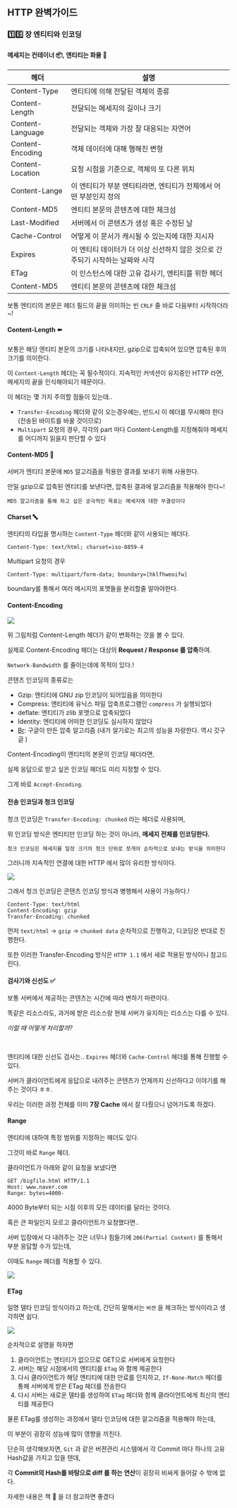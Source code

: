## HTTP 완벽가이드

### :one::five: 장 엔티티와 인코딩

#### 메세지는 컨테이너 :package:, 엔티티는 화물 :truck:

| 헤더             | 설명                                                         |
| ---------------- | ------------------------------------------------------------ |
| Content-Type     | 엔티티에 의해 전달된 객체의 종류                             |
| Content-Length   | 전달되는 메세지의 길이나 크기                                |
| Content-Language | 전달되는 객체와 가장 잘 대응되는 자연어                      |
| Content-Encoding | 객체 데이터에 대해 행해진 변형                               |
| Content-Location | 요청 시점을 기준으로, 객체의 또 다른 위치                    |
| Content-Lange    | 이 엔티티가 부분 엔티티라면, 엔티티가 전체에서 어떤 부분인지 정의 |
| Content-MD5      | 엔티티 본문의 콘텐츠에 대한 체크섬                           |
| Last-Modified    | 서버에서 이 콘텐츠가 생성 혹은 수정된 날                     |
| Cache-Control    | 어떻게 이 문서가 캐시될 수 있는지에 대한 지시자              |
| Expires          | 이 엔티티 데이터가 더 이상 신선하지 않은 것으로 간주되기 시작하는 날짜와 시각 |
| ETag             | 이 인스턴스에 대한 고유 검사기, 엔티티를 위한 헤더           |
| Content-MD5      | 엔티티 본문의 콘텐츠에 대한 체크섬                           |

보통 엔티티의 본문은 헤더 필드의 끝을 의미하는 빈 `CRLF` 줄 바로 다음부터 시작하더라~!  

#### Content-Length :arrow_left:

보통은 해당 엔티티 본문의 크기를 나타내지만, gzip으로 압축되어 있으면 압축된 후의 크기를 의미한다. 

이 `Content-Length` 헤더는 꼭 필수적이다. 지속적인 커넥션이 유지중인 HTTP 라면, 메세지의 끝을 인식해야되기 때문이다. 

이 헤더는 몇 가지 주의할 점들이 있는데..

* `Transfer-Encoding` 헤더와 같이 오는경우에는, 반드시 이 헤더를 무시해야 한다 (전송된 바이트를 바꿀 것이므로)
* `Multipart` 요청의 경우, 각각의 part 마다 Content-Length를 지정해줘야 메세지를 어디까지 읽을지 판단할 수 있다

#### Content-MD5 :key:

서버가 엔티티 본문에 `MD5` 알고리즘을 적용한 결과를 보내기 위해 사용한다. 

만일 gzip으로 압축된 엔티티를 보낸다면, 압축된 결과에 알고리즘을 적용해야 한다~!  

```text
MD5 알고리즘을 통해 하고 싶은 궁극적인 목표는 메세지에 대한 무결성이다 
```

#### Charset :abc: 

엔티티의 타입을 명시하는 `Content-Type` 헤더와 같이 사용되는 헤더다. 

```
Content-Type: text/html; charset=iso-8859-4
```

Multipart 요청의 경우

```text
Content-Type: multipart/form-data; boundary=[hklfhweoifw]
```

boundary를 통해서 여러 메시지의 포멧들을 분리할줄 알아야한다. 

#### Content-Encoding

<div>
  <img src="https://user-images.githubusercontent.com/34855745/98437351-c3a76980-2124-11eb-95ca-99a240505d48.png" text-align="center"/>
</div>


위 그림처럼 Content-Length 헤더가 같이 변화하는 것을 볼 수 있다. 

실제로 Content-Encoding 헤더는 대상의 **Request / Response 를 압축**하여. 

`Network-Bandwidth` 를 줄이는데에 목적이 있다.!  

콘텐츠 인코딩의 종류로는

* Gzip: 엔티티에 GNU zip 인코딩이 되어있음을 의미한다
* Compress: 엔티티에 유닉스 파일 압축프로그램인 `compress` 가 실행되었다
* deflate: 엔티티가 zlib 포맷으로 압축되었다
* Identity: 엔티티에 어떠한 인코딩도 실시하지 않았다
* [Br](https://brotli.org/): 구글이 만든 압축 알고리즘 (내가 알기로는 최고의 성능을 자랑한다. 역시 갓구글 )

Content-Encoding이 엔티티의 본문의 인코딩 헤더라면,  

실제 응답으로 받고 싶은 인코딩 헤더도 미리 지정할 수 있다. 

그게 바로 `Accept-Encoding`. 

#### 전송 인코딩과 청크 인코딩

청크 인코딩은 `Transfer-Encoding: chunked` 라는 헤더로 사용되며,  

위 인코딩 방식은 엔티티만 인코딩 하는 것이 아니라, **메세지 전체를 인코딩한다.** 

```text
청크 인코딩은 메세지를 일정 크기의 청크 단위로 쪼개어 순차적으로 보내는 방식을 의미한다
```

그러니까 지속적인 연결에 대한 HTTP 에서 많이 유리한 방식이다. 

<div>
  <img src="https://user-images.githubusercontent.com/34855745/98437347-c1dda600-2124-11eb-8b18-9b2a15bbd6c7.png" text-align="center" />
</div>




그래서 청크 인코딩은 콘텐츠 인코딩 방식과 병행해서 사용이 가능하다.!

```text
Content-Type: text/html
Content-Encoding: gzip
Transfer-Encoding: chunked
```

먼저 `text/html` -> `gzip` -> `chunked data` 순차적으로 진행하고, 디코딩은 반대로 진행한다. 

또한 이러한 Transfer-Encoding 방식은 `HTTP 1.1` 에서 새로 적용된 방식이니 참고드린다. 

#### 검사기와 신선도 :white_check_mark:

보통 서버에서 제공하는 콘텐츠는 시간에 따라 변하기 마련이다. 

똑같은 리소스라도, 과거에 받은 리소스랑 현재 서버가 유지하는 리소스는 다를 수 있다. 

*이럴 때 어떻게 처리할까?*  

<br>

엔티티에 대한 신선도 검사는.. `Expires` 헤더와 `Cache-Control` 헤더를 통해 진행할 수 있다. 

서버가 클라이언트에게 응답으로 내려주는 콘텐츠가 언제까지 신선하다고 이야기를 해주는 것이다 ㅎㅎ. 

우리는 이러한 과정 전체를 이미 **7장 Cache** 에서 잘 다뤘으니 넘어가도록 하겠다. 

#### Range

엔티티에 대하여 특정 범위를 지정하는 헤더도 있다. 

그것이 바로 `Range` 헤더. 

클라이언트가 아래와 같이 요청을 보냈다면

```text
GET /bigfile.html HTTP/1.1
Host: www.naver.com
Range: bytes=4000-
```

4000 Byte부터 되는 시점 이후의 모든 데이터를 달라는 것이다. 

혹은 큰 파일인지 모르고 클라이언트가 요청했다면..

서버 입장에서 다 내려주는 것은 너무나 힘들기에 `206(Partial Content)` 를 통해서 부분 응답할 수가 있는데,  

이때도 `Range` 헤더를 적용할 수 있다. 

<div>
  <img src="https://user-images.githubusercontent.com/34855745/98437360-c73af080-2124-11eb-8644-191c57456e4c.png" text-align="center" />
</div>




#### ETag

일명 델타 인코딩 방식이라고 하는데, 간단히 말해서는 `버젼` 을 체크하는 방식이라고 생각하면 쉽다. 

<div>
  <img src="https://user-images.githubusercontent.com/34855745/98437358-c4d89680-2124-11eb-8451-51bb5e9875c6.png" text-align="center" />
</div>


순차적으로 설명을 하자면

1. 클라이언트는 엔티티가 없으므로 GET으로 서버에게 요청한다
2. 서버는 해당 시점에서의 엔티티를 `ETag` 와 함께 제공한다
3. 다시 클라이언트가 해당 엔티티에 대한 만료를 인지하고, `If-None-Match` 헤더를 통해 서버에게 받은 ETag 헤더를 전송한다
4. 다시 서버는 새로운 델타를 생성하여 `ETag` 헤더와 함께 클라이언트에게 최신의 엔티티를 제공한다

물론 ETag를 생성하는 과정에서 델타 인코딩에 대한 알고리즘을 적용해야 하는데,  

이 부분이 굉장히 성능에 많이 영향을 끼친다. 

단순히 생각해보자면, `Git` 과 같은 버젼관리 시스템에서 각 Commit 마다 하나의 고유 Hash값을 가지고 있을 텐데,  

각 **Commit의 Hash를 바탕으로 diff 를 하는 연산**이 굉장히 비싸게 들어갈 수 밖에 없다. 

자세한 내용은 책 :book: 을 더 참고하면 좋겠다 

